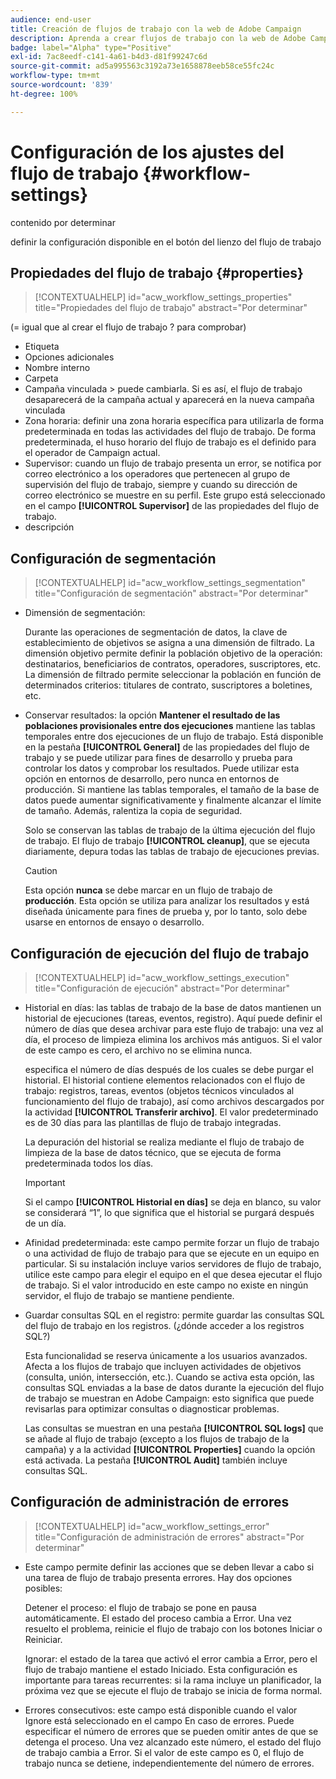 ```yaml
---
audience: end-user
title: Creación de flujos de trabajo con la web de Adobe Campaign
description: Aprenda a crear flujos de trabajo con la web de Adobe Campaign
badge: label="Alpha" type="Positive"
exl-id: 7ac8eedf-c141-4a61-b4d3-d81f99247c6d
source-git-commit: ad5a995563c3192a73e1658878eeb58ce55fc24c
workflow-type: tm+mt
source-wordcount: '839'
ht-degree: 100%

---
```


# Configuración de los ajustes del flujo de trabajo {#workflow-settings}

contenido por determinar

definir la configuración disponible en el botón del lienzo del flujo de trabajo
<!--à reformuler-->

## Propiedades del flujo de trabajo {#properties}

>[!CONTEXTUALHELP]
>id="acw_workflow_settings_properties"
>title="Propiedades del flujo de trabajo"
>abstract="Por determinar"

(= igual que al crear el flujo de trabajo ? para comprobar)

* Etiqueta
* Opciones adicionales
* Nombre interno
* Carpeta
* Campaña vinculada > puede cambiarla. Si es así, el flujo de trabajo desaparecerá de la campaña actual y aparecerá en la nueva campaña vinculada
* Zona horaria: definir una zona horaria específica para utilizarla de forma predeterminada en todas las actividades del flujo de trabajo. De forma predeterminada, el huso horario del flujo de trabajo es el definido para el operador de Campaign actual.
* Supervisor: cuando un flujo de trabajo presenta un error, se notifica por correo electrónico a los operadores que pertenecen al grupo de supervisión del flujo de trabajo, siempre y cuando su dirección de correo electrónico se muestre en su perfil. Este grupo está seleccionado en el campo **[!UICONTROL Supervisor]** de las propiedades del flujo de trabajo.
* descripción

## Configuración de segmentación

>[!CONTEXTUALHELP]
>id="acw_workflow_settings_segmentation"
>title="Configuración de segmentación"
>abstract="Por determinar"

* Dimensión de segmentación:

   Durante las operaciones de segmentación de datos, la clave de establecimiento de objetivos se asigna a una dimensión de filtrado. La dimensión objetivo permite definir la población objetivo de la operación: destinatarios, beneficiarios de contratos, operadores, suscriptores, etc. La dimensión de filtrado permite seleccionar la población en función de determinados criterios: titulares de contrato, suscriptores a boletines, etc.

* Conservar resultados: la opción **Mantener el resultado de las poblaciones provisionales entre dos ejecuciones** mantiene las tablas temporales entre dos ejecuciones de un flujo de trabajo.  Está disponible en la pestaña **[!UICONTROL General]** de las propiedades del flujo de trabajo y se puede utilizar para fines de desarrollo y prueba para controlar los datos y comprobar los resultados. Puede utilizar esta opción en entornos de desarrollo, pero nunca en entornos de producción. Si mantiene las tablas temporales, el tamaño de la base de datos puede aumentar significativamente y finalmente alcanzar el límite de tamaño. Además, ralentiza la copia de seguridad.

   Solo se conservan las tablas de trabajo de la última ejecución del flujo de trabajo. El flujo de trabajo **[!UICONTROL cleanup]**, que se ejecuta diariamente, depura todas las tablas de trabajo de ejecuciones previas.

   >[!CAUTION]
   >
   >Esta opción **nunca** se debe marcar en un flujo de trabajo de **producción**. Esta opción se utiliza para analizar los resultados y está diseñada únicamente para fines de prueba y, por lo tanto, solo debe usarse en entornos de ensayo o desarrollo.

## Configuración de ejecución del flujo de trabajo

>[!CONTEXTUALHELP]
>id="acw_workflow_settings_execution"
>title="Configuración de ejecución"
>abstract="Por determinar"

* Historial en días: las tablas de trabajo de la base de datos mantienen un historial de ejecuciones (tareas, eventos, registro). Aquí puede definir el número de días que desea archivar para este flujo de trabajo: una vez al día, el proceso de limpieza elimina los archivos más antiguos. Si el valor de este campo es cero, el archivo no se elimina nunca.

   especifica el número de días después de los cuales se debe purgar el historial. El historial contiene elementos relacionados con el flujo de trabajo: registros, tareas, eventos (objetos técnicos vinculados al funcionamiento del flujo de trabajo), así como archivos descargados por la actividad **[!UICONTROL Transferir archivo]**. El valor predeterminado es de 30 días para las plantillas de flujo de trabajo integradas.

   La depuración del historial se realiza mediante el flujo de trabajo de limpieza de la base de datos técnico, que se ejecuta de forma predeterminada todos los días.

   >[!IMPORTANT]
   >
   >Si el campo **[!UICONTROL Historial en días]** se deja en blanco, su valor se considerará “1”, lo que significa que el historial se purgará después de un día.

* Afinidad predeterminada: este campo permite forzar un flujo de trabajo o una actividad de flujo de trabajo para que se ejecute en un equipo en particular.   Si su instalación incluye varios servidores de flujo de trabajo, utilice este campo para elegir el equipo en el que desea ejecutar el flujo de trabajo. Si el valor introducido en este campo no existe en ningún servidor, el flujo de trabajo se mantiene pendiente.

* Guardar consultas SQL en el registro: permite guardar las consultas SQL del flujo de trabajo en los registros. (¿dónde acceder a los registros SQL?)

   Esta funcionalidad se reserva únicamente a los usuarios avanzados. Afecta a los flujos de trabajo que incluyen actividades de objetivos (consulta, unión, intersección, etc.). Cuando se activa esta opción, las consultas SQL enviadas a la base de datos durante la ejecución del flujo de trabajo se muestran en Adobe Campaign: esto significa que puede revisarlas para optimizar consultas o diagnosticar problemas.

   Las consultas se muestran en una pestaña **[!UICONTROL SQL logs]** que se añade al flujo de trabajo (excepto a los flujos de trabajo de la campaña) y a la actividad **[!UICONTROL Properties]** cuando la opción está activada. La pestaña **[!UICONTROL Audit]** también incluye consultas SQL.

## Configuración de administración de errores

>[!CONTEXTUALHELP]
>id="acw_workflow_settings_error"
>title="Configuración de administración de errores"
>abstract="Por determinar"

* Este campo permite definir las acciones que se deben llevar a cabo si una tarea de flujo de trabajo presenta errores. Hay dos opciones posibles:

   Detener el proceso: el flujo de trabajo se pone en pausa automáticamente. El estado del proceso cambia a Error. Una vez resuelto el problema, reinicie el flujo de trabajo con los botones Iniciar o Reiniciar.

   Ignorar: el estado de la tarea que activó el error cambia a Error, pero el flujo de trabajo mantiene el estado Iniciado. Esta configuración es importante para tareas recurrentes: si la rama incluye un planificador, la próxima vez que se ejecute el flujo de trabajo se inicia de forma normal.

* Errores consecutivos: este campo está disponible cuando el valor Ignore está seleccionado en el campo En caso de errores. Puede especificar el número de errores que se pueden omitir antes de que se detenga el proceso. Una vez alcanzado este número, el estado del flujo de trabajo cambia a Error. Si el valor de este campo es 0, el flujo de trabajo nunca se detiene, independientemente del número de errores.
